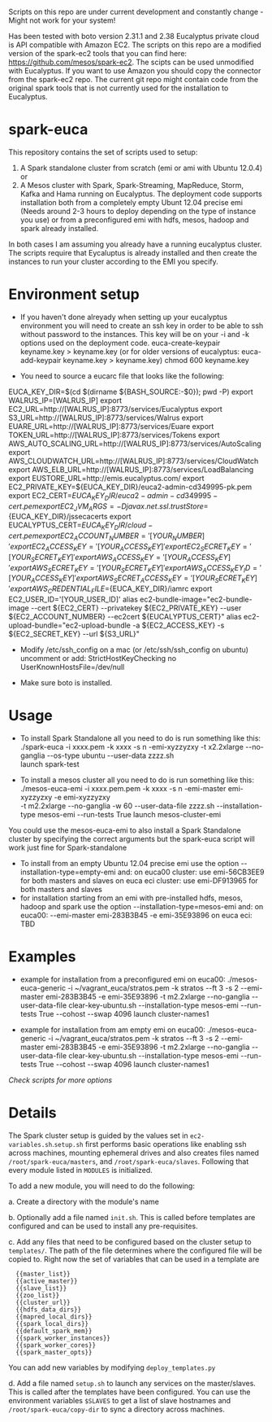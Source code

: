 Scripts on this repo are under current development and constantly change - Might not work for your system!

Has been tested with boto version 2.31.1 and 2.38
Eucalyptus private cloud is API compatible with Amazon EC2. The scripts on this repo are a modified version of the spark-ec2 tools that you can find here: https://github.com/mesos/spark-ec2. The scipts can be used unmodified with Eucalyptus. If you want to use Amazon you should copy the connector from the spark-ec2 repo. 
The current git repo might contain code from the original spark tools that is not currently used for the installation to Eucalyptus.

spark-euca
=========

This repository contains the set of scripts used to setup:
1. A Spark standalone cluster from scratch (emi or ami with Ubuntu 12.0.4) or 
2. A Mesos cluster with Spark, Spark-Streaming, MapReduce, Storm, Kafka and Hama running on Eucalyptus. The deployment code supports installation both from a completely empty Ubunt 12.04 precise emi (Needs around 2-3 hours to deploy depending on the type of instance you use) or from a preconfigured emi with hdfs, mesos, hadoop and spark already installed.

In both cases I am assuming you already have a running eucalyptus cluster. The scripts require that Eycaluptus is already installed and then create the instances to run your cluster according to the EMI you specify.

# Environment setup
- If you haven't done alreyady when setting up your eucalyptus environment you will need to create an ssh key in order to be able to ssh without password to the instances. This key will be on your -i and -k options used on the deployment code.
euca-create-keypair keyname.key > keyname.key
(or for older versions of eucalyptus: euca-add-keypair keyname.key > keyname.key)
chmod 600 keyname.key

- You need to source a eucarc file that looks like the following:

EUCA_KEY_DIR=$(cd $(dirname ${BASH_SOURCE:-$0}); pwd -P)
export WALRUS_IP=[WALRUS_IP]
export EC2_URL=http://[WALRUS_IP]:8773/services/Eucalyptus
export S3_URL=http://[WALRUS_IP]:8773/services/Walrus
export EUARE_URL=http://[WALRUS_IP]:8773/services/Euare
export TOKEN_URL=http://[WALRUS_IP]:8773/services/Tokens
export AWS_AUTO_SCALING_URL=http://[WALRUS_IP]:8773/services/AutoScaling
export AWS_CLOUDWATCH_URL=http://[WALRUS_IP]:8773/services/CloudWatch
export AWS_ELB_URL=http://[WALRUS_IP]:8773/services/LoadBalancing
export EUSTORE_URL=http://emis.eucalyptus.com/
export EC2_PRIVATE_KEY=${EUCA_KEY_DIR}/euca2-admin-cd349995-pk.pem
export EC2_CERT=${EUCA_KEY_DIR}/euca2-admin-cd349995-cert.pem
export EC2_JVM_ARGS=-Djavax.net.ssl.trustStore=${EUCA_KEY_DIR}/jssecacerts
export EUCALYPTUS_CERT=${EUCA_KEY_DIR}/cloud-cert.pem
export EC2_ACCOUNT_NUMBER='[YOUR_NUMBER]'
export EC2_ACCESS_KEY='[YOUR_ACCESS_KEY]'
export EC2_SECRET_KEY='[YOUR_SECRET_KEY]'
export AWS_ACCESS_KEY='[YOUR_ACCESS_KEY]'
export AWS_SECRET_KEY='[YOUR_SECRET_KEY]'
export AWS_ACCESS_KEY_ID='[YOUR_ACCESS_KEY]'
export AWS_SECRET_ACCESS_KEY='[YOUR_SECRET_KEY]'
export AWS_CREDENTIAL_FILE=${EUCA_KEY_DIR}/iamrc
export EC2_USER_ID='[YOUR_USER_ID]'
alias ec2-bundle-image="ec2-bundle-image --cert ${EC2_CERT} --privatekey ${EC2_PRIVATE_KEY} --user ${EC2_ACCOUNT_NUMBER} --ec2cert ${EUCALYPTUS_CERT}"
alias ec2-upload-bundle="ec2-upload-bundle -a ${EC2_ACCESS_KEY} -s ${EC2_SECRET_KEY} --url ${S3_URL}"


- Modify /etc/ssh_config on a mac (or /etc/ssh/ssh_config on ubuntu) uncomment or add:
StrictHostKeyChecking no
UserKnownHostsFile=/dev/null

- Make sure boto is installed.

# Usage

- To install Spark Standalone all you need to do is run something like this: 
./spark-euca 
-i xxxx.pem 
-k xxxx 
-s n 
-emi-xyzzyzxy
-t x2.2xlarge 
--no-ganglia 
--os-type ubuntu
--user-data zzzz.sh  
launch spark-test

- To install a mesos cluster all you need to do is run something like this:
./mesos-euca-emi -i xxxx.pem.pem
-k xxxx 
-s n
-emi-master emi-xyzzyzxy
-e emi-xyzzyzxy  
-t m2.2xlarge 
--no-ganglia 
-w 60 
--user-data-file zzzz.sh
--installation-type mesos-emi
--run-tests True
launch mesos-cluster-emi

You could use the mesos-euca-emi to also install a Spark Standalone cluster by specifying the correct arguments but the spark-euca script will work just fine for Spark-standalone

  * To install from an empty Ubuntu 12.04 precise emi use the option --installation-type=empty-emi and:
   on euca00 cluster: use emi-56CB3EE9 for both masters and slaves 
   on euca eci cluster: use emi-DF913965 for both masters and slaves
  * for installation starting from an emi with pre-installed hdfs, mesos, hadoop and spark use the option --installation-type=mesos-emi and:
   on euca00: --emi-master emi-283B3B45 -e emi-35E93896
   on euca eci: TBD

# Examples
- example for installation from a preconfigured emi on euca00: ./mesos-euca-generic -i ~/vagrant_euca/stratos.pem -k stratos --ft 3 -s 2 --emi-master emi-283B3B45 -e emi-35E93896 -t m2.2xlarge --no-ganglia --user-data-file clear-key-ubuntu.sh --installation-type mesos-emi --run-tests True --cohost --swap 4096 launch cluster-names1

- example for installation from am empty emi on euca00: ./mesos-euca-generic -i ~/vagrant_euca/stratos.pem -k stratos --ft 3 -s 2 --emi-master emi-283B3B45 -e emi-35E93896 -t m2.2xlarge --no-ganglia --user-data-file clear-key-ubuntu.sh --installation-type mesos-emi --run-tests True --cohost --swap 4096 launch cluster-names1



*Check scripts for more options*

# Details


The Spark cluster setup is guided by the values set in `ec2-variables.sh`.`setup.sh`
first performs basic operations like enabling ssh across machines, mounting ephemeral
drives and also creates files named `/root/spark-euca/masters`, and `/root/spark-euca/slaves`.
Following that every module listed in `MODULES` is initialized. 

To add a new module, you will need to do the following:

  a. Create a directory with the module's name
  
  b. Optionally add a file named `init.sh`. This is called before templates are configured 
and can be used to install any pre-requisites.

  c. Add any files that need to be configured based on the cluster setup to `templates/`.
  The path of the file determines where the configured file will be copied to. Right now
  the set of variables that can be used in a template are
  
      {{master_list}}
      {{active_master}}
      {{slave_list}}
      {{zoo_list}}
      {{cluster_url}}
      {{hdfs_data_dirs}}
      {{mapred_local_dirs}}
      {{spark_local_dirs}}
      {{default_spark_mem}}
      {{spark_worker_instances}}
      {{spark_worker_cores}}
      {{spark_master_opts}}
      
   You can add new variables by modifying `deploy_templates.py`
   
   d. Add a file named `setup.sh` to launch any services on the master/slaves. This is called
   after the templates have been configured. You can use the environment variables `$SLAVES` to
   get a list of slave hostnames and `/root/spark-euca/copy-dir` to sync a directory across machines.
